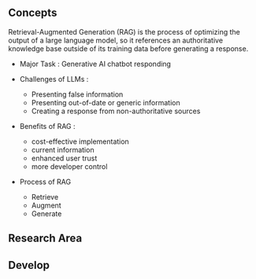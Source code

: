 ## Concepts
Retrieval-Augmented Generation (RAG) is the process of optimizing the output of a large language model,
so it references an authoritative knowledge base outside of its training data before generating
a response.

- Major Task : Generative AI chatbot responding
- Challenges of LLMs : 
    - Presenting false information 
    - Presenting out-of-date or generic information
    - Creating a response from non-authoritative sources
    
- Benefits of RAG :
    - cost-effective implementation
    - current information
    - enhanced user trust
    - more developer control

- Process of RAG
    - Retrieve
    - Augment 
    - Generate
    

## Research Area


## Develop



